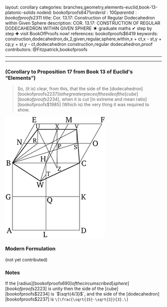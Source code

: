 layout: corollary
categories: branches,geometry,elements-euclid,book-13-platonic-solids
nodeid: bookofproofs$6471
orderid: 100
parentid: bookofproofs$2311
title: Cor. 13.17: Construction of Regular Dodecahedron within Given Sphere
description: COR. 13.17: CONSTRUCTION OF REGULAR DODECAHEDRON WITHIN GIVEN SPHERE &#9733; graduate maths &#10004; step by step &#10010; visit BookOfProofs now!
references: bookofproofs$6419
keywords: construction,dodecahedron,dx,2,given,regular,sphere,within,x + ct,x - st,y + cp,y + st,y - ct,dodecahedron construction,regular dodecahedron,proof
contributors: @Fitzpatrick,bookofproofs

---


---

### (Corollary to Proposition 17 from Book 13 of Euclid's “Elements”)

> So, (it is) clear, from this, that the side of the [dodecahedron][bookofproofs$2237] is the greater piece of the side of the [cube][bookofproofs$2234], when it is cut [in extreme and mean ratio][bookofproofs$1985] (Which is) the very thing it was required to show.

![fig17e](https://github.com/bookofproofs/bookofproofs.github.io/blob/main/_sources/_assets/images/euclid/Book13/fig17e.png?raw=true)


### Modern Formulation

(not yet contributed)

### Notes

If the [radius][bookofproofs$690] of the circumscribed [sphere][bookofproofs$2223] is unity then the side of the [cube][bookofproofs$2234] is `$\sqrt{4/3}$`, and the side of the [dodecahedron][bookofproofs$2237] is `\[\frac{\sqrt{15}-\sqrt{3}}{3}.\]`
